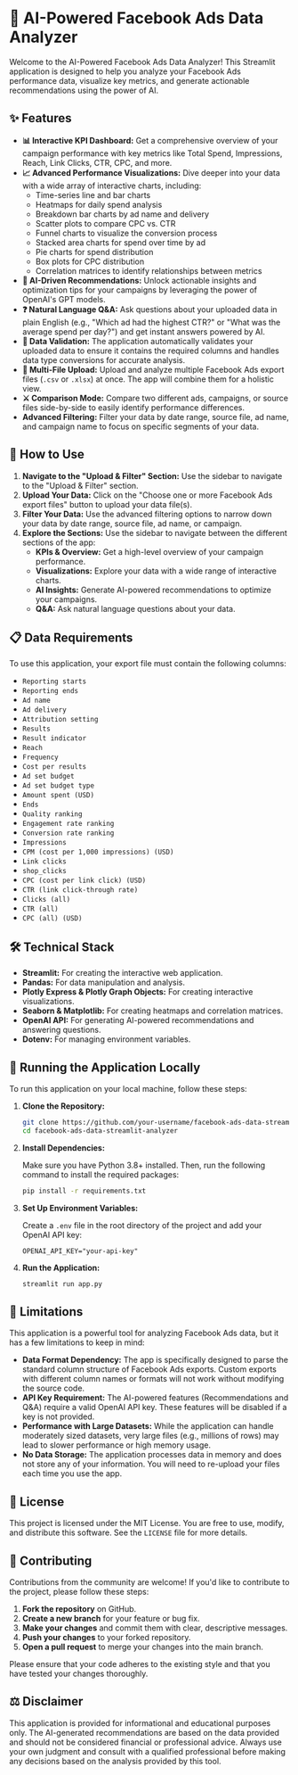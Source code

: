 # 🚀 AI-Powered Facebook Ads Data Analyzer

Welcome to the AI-Powered Facebook Ads Data Analyzer! This Streamlit application is designed to help you analyze your Facebook Ads performance data, visualize key metrics, and generate actionable recommendations using the power of AI.


## ✨ Features

- **📊 Interactive KPI Dashboard:** Get a comprehensive overview of your campaign performance with key metrics like Total Spend, Impressions, Reach, Link Clicks, CTR, CPC, and more.
- **📈 Advanced Performance Visualizations:** Dive deeper into your data with a wide array of interactive charts, including:
    - Time-series line and bar charts
    - Heatmaps for daily spend analysis
    - Breakdown bar charts by ad name and delivery
    - Scatter plots to compare CPC vs. CTR
    - Funnel charts to visualize the conversion process
    - Stacked area charts for spend over time by ad
    - Pie charts for spend distribution
    - Box plots for CPC distribution
    - Correlation matrices to identify relationships between metrics
- **🤖 AI-Driven Recommendations:** Unlock actionable insights and optimization tips for your campaigns by leveraging the power of OpenAI's GPT models.
- **❓ Natural Language Q&A:** Ask questions about your uploaded data in plain English (e.g., "Which ad had the highest CTR?" or "What was the average spend per day?") and get instant answers powered by AI.
- **📄 Data Validation:** The application automatically validates your uploaded data to ensure it contains the required columns and handles data type conversions for accurate analysis.
- **📁 Multi-File Upload:** Upload and analyze multiple Facebook Ads export files (`.csv` or `.xlsx`) at once. The app will combine them for a holistic view.
- **⚔️ Comparison Mode:** Compare two different ads, campaigns, or source files side-by-side to easily identify performance differences.
- **Advanced Filtering:** Filter your data by date range, source file, ad name, and campaign name to focus on specific segments of your data.


## 🚀 How to Use

1.  **Navigate to the "Upload & Filter" Section:** Use the sidebar to navigate to the "Upload & Filter" section.
2.  **Upload Your Data:** Click on the "Choose one or more Facebook Ads export files" button to upload your data file(s).
3.  **Filter Your Data:** Use the advanced filtering options to narrow down your data by date range, source file, ad name, or campaign.
4.  **Explore the Sections:** Use the sidebar to navigate between the different sections of the app:
    - **KPIs & Overview:** Get a high-level overview of your campaign performance.
    - **Visualizations:** Explore your data with a wide range of interactive charts.
    - **AI Insights:** Generate AI-powered recommendations to optimize your campaigns.
    - **Q&A:** Ask natural language questions about your data.

## 📋 Data Requirements

To use this application, your export file must contain the following columns:

- `Reporting starts`
- `Reporting ends`
- `Ad name`
- `Ad delivery`
- `Attribution setting`
- `Results`
- `Result indicator`
- `Reach`
- `Frequency`
- `Cost per results`
- `Ad set budget`
- `Ad set budget type`
- `Amount spent (USD)`
- `Ends`
- `Quality ranking`
- `Engagement rate ranking`
- `Conversion rate ranking`
- `Impressions`
- `CPM (cost per 1,000 impressions) (USD)`
- `Link clicks`
- `shop_clicks`
- `CPC (cost per link click) (USD)`
- `CTR (link click-through rate)`
- `Clicks (all)`
- `CTR (all)`
- `CPC (all) (USD)`

## 🛠️ Technical Stack

- **Streamlit:** For creating the interactive web application.
- **Pandas:** For data manipulation and analysis.
- **Plotly Express & Plotly Graph Objects:** For creating interactive visualizations.
- **Seaborn & Matplotlib:** For creating heatmaps and correlation matrices.
- **OpenAI API:** For generating AI-powered recommendations and answering questions.
- **Dotenv:** For managing environment variables.

## 🚀 Running the Application Locally

To run this application on your local machine, follow these steps:

1.  **Clone the Repository:**

    ```bash
    git clone https://github.com/your-username/facebook-ads-data-streamlit-analyzer.git
    cd facebook-ads-data-streamlit-analyzer
    ```

2.  **Install Dependencies:**

    Make sure you have Python 3.8+ installed. Then, run the following command to install the required packages:

    ```bash
    pip install -r requirements.txt
    ```

3.  **Set Up Environment Variables:**

    Create a `.env` file in the root directory of the project and add your OpenAI API key:

    ```
    OPENAI_API_KEY="your-api-key"
    ```

4.  **Run the Application:**

    ```bash
    streamlit run app.py
    ```

## 🚧 Limitations

This application is a powerful tool for analyzing Facebook Ads data, but it has a few limitations to keep in mind:

- **Data Format Dependency:** The app is specifically designed to parse the standard column structure of Facebook Ads exports. Custom exports with different column names or formats will not work without modifying the source code.
- **API Key Requirement:** The AI-powered features (Recommendations and Q&A) require a valid OpenAI API key. These features will be disabled if a key is not provided.
- **Performance with Large Datasets:** While the application can handle moderately sized datasets, very large files (e.g., millions of rows) may lead to slower performance or high memory usage.
- **No Data Storage:** The application processes data in memory and does not store any of your information. You will need to re-upload your files each time you use the app.

## 📄 License

This project is licensed under the MIT License. You are free to use, modify, and distribute this software. See the `LICENSE` file for more details.

## 🤝 Contributing

Contributions from the community are welcome! If you'd like to contribute to the project, please follow these steps:

1.  **Fork the repository** on GitHub.
2.  **Create a new branch** for your feature or bug fix.
3.  **Make your changes** and commit them with clear, descriptive messages.
4.  **Push your changes** to your forked repository.
5.  **Open a pull request** to merge your changes into the main branch.

Please ensure that your code adheres to the existing style and that you have tested your changes thoroughly.

## ⚖️ Disclaimer

This application is provided for informational and educational purposes only. The AI-generated recommendations are based on the data provided and should not be considered financial or professional advice. Always use your own judgment and consult with a qualified professional before making any decisions based on the analysis provided by this tool.
